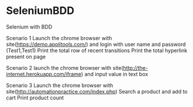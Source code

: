 # SeleniumBDD
Selenium with BDD

Scenario 1
Launch the chrome browser with site(https://demo.applitools.com/) and login with user name and password (Test1,Test1)
Print the total row of recent transitions
Print the total hyperlink present on page

Scenario 2
launch the chrome browser with site(http://the-internet.herokuapp.com/iframe) and input value in text box

Scenario 3
Launch the chrome browser with site(http://automationpractice.com/index.php)
Search a product and add to cart
Print product count
